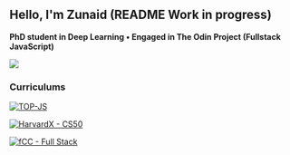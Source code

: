 ## Hello, I'm Zunaid (README Work in progress)
**PhD student in Deep Learning • Engaged in The Odin Project (Fullstack JavaScript)**

![](https://komarev.com/ghpvc/?username=zunaid-hassan&style=pixel)
<!--
**zunaid-hassan/zunaid-hassan** is a ✨ _special_ ✨ repository because its `README.md` (this file) appears on your GitHub profile.

Here are some ideas to get you started:

- 🔭 I’m currently working on ...
- 🌱 I’m currently learning ...
- 👯 I’m looking to collaborate on ...
- 🤔 I’m looking for help with ...
- 💬 Ask me about ...
- 📫 How to reach me: ...
- 😄 Pronouns: ...
- ⚡ Fun fact: ...
-->

### Curriculums
[![TOP-JS](https://img.shields.io/badge/The%20Odin%20Project%20-%20Full%20Stack%20JavaScript-gold?style=for-the-badge&logo=theodinproject&logoColor=white)](https://www.theodinproject.com/)

[![HarvardX - CS50](https://img.shields.io/badge/HarvardX-CS50-A51C30?style=for-the-badge)](https://cs50.harvard.edu/x/)

[![fCC - Full Stack](https://img.shields.io/badge/freeCodeCamp-Full%20Stack%20Developer-2a2a40?style=for-the-badge&logo=freecodecamp&logoColor=white)](https://www.freecodecamp.org/learn/full-stack-developer/)




